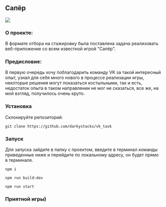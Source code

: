 ## Сапёр

![](https://i.ibb.co/FDQLvSG/IMAGE-2023-03-05-12-43-32.jpg)

### О проекте:

В формате отбора на стажировку была поставлена задача реализовать веб-приложение со всем известной игрой "Сапёр".

### Предисловие:

В первую очередь хочу поблагодарить команду VK за такой интересный опыт, узнал для себя много нового в процессе реализации игры, некоторые решения могут показаться костыльными, так и есть, недостаток опыта в таком направлении не мог не сказаться, все же, на мой взгляд, получилось очень круто.

### Установка

Склонируйте репозиторий:
```
git clone https://github.com/darkystacks/vk_task
```

### Запуск

Для запуска зайдите в папку с проектом, введите в терминал команды приведенные ниже и перейдите по локальному адресу, он будет прямо в терминале.
```
npm i
```
```
npm run build:dev
```
```
npm run start
```

### Приятной игры)
